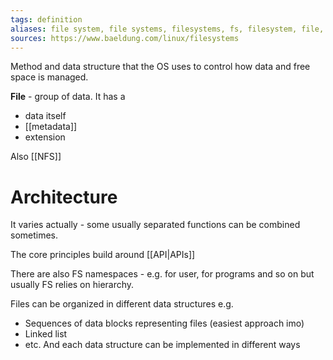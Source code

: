 ```yaml
---
tags: definition
aliases: file system, file systems, filesystems, fs, filesystem, file, FS
sources: https://www.baeldung.com/linux/filesystems
---
```


Method and data structure that the OS uses to control how data and free space is managed.

**File** - group of data.
It has a 
- data itself
- [[metadata]] 
- extension

Also [[NFS]]

# Architecture
It varies actually - some usually separated functions can be combined sometimes.

The core principles build around [[API|APIs]]

There are also FS namespaces - e.g. for user, for programs and so on but usually FS relies on hierarchy.

Files can be organized in different data structures e.g.
- Sequences of data blocks representing files (easiest approach imo)
- Linked list
- etc.
And each data structure can be implemented in different ways